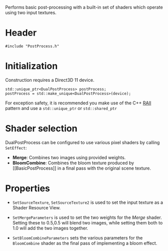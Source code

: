 Performs basic post-processing with a built-in set of shaders which operate using two input textures.

# Header

    #include "PostProcess.h"

# Initialization
Construction requires a Direct3D 11 device.

    std::unique_ptr<DualPostProcess> postProcess;
    postProcess = std::make_unique<DualPostProcess>(device);

For exception safety, it is recommended you make use of the C++ [RAII](http://en.wikipedia.org/wiki/Resource_Acquisition_Is_Initialization) pattern and use a ``std::unique_ptr`` or ``std::shared_ptr``

# Shader selection

DualPostProcess can be configured to use various pixel shaders by calling ``SetEffect``:

* **Merge**: Combines two images using provided weights.
* **BloomCombine**: Combines the bloom texture produced by [[BasicPostProcess]] in a final pass with the original scene texture.
    
# Properties

* ``SetSourceTexture``, ``SetSourceTexture2`` is used to set the input texture as a Shader Resource View.

* ``SetMergeParameters`` is used to set the two weights for the _Merge_ shader. Setting these to 0.5,0.5 will blend two images, while setting them both to 1.0 will add the two images together.

* ``SetBloomCombineParameters`` sets the various parameters for the ``BloomCombine`` shader as the final pass of implementing a bloom effect.
